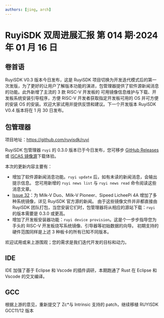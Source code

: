 ```yaml
---
authors: [jing, arch]
---
```


# RuyiSDK 双周进展汇报 第 014 期·2024 年 01 月 16 日

## 卷首语

RuyiSDK V0.3 版本今日发布，这是 RuyiSDK 项目切换为开发迭代模式后的第一次发版，为了更好的让用户了解版本功能的演进，包管理器提供了软件源新闻消息的功能。此外新增了主流的 3 款 RISC-V 开发板的 可用镜像信息维护与下载、开发板系统安装引导程序，方便 RISC-V 开发者获取指定开发板可用的 OS 并可方便的安装 OS 的安装。欢迎大家试用并提供反馈和建议。下一个开发版本 RuyiSDK V0.4 版本将在 1 月 30 日发布。

## 包管理器

项目地址：https://github.com/ruyisdk/ruyi

RuyiSDK 包管理器 `ruyi` 的 0.3.0 版本已于今日发布，您可移步 [GitHub Releases][GitHub Releases] 或 [ISCAS 镜像源][iscas]下载体验。

本次的更新内容主要有：

- 增加了软件源新闻消息功能。`ruyi update` 后，如有未读的新闻消息，会输出提示信息。
  您可用新增的 `ruyi news list` 与 `ruyi news read` 命令阅读这些消息文章。
- [Issue 32](https://github.com/ruyisdk/ruyi/issues/32)：为 Milk-V Duo、Milk-V Pioneer、Sipeed LicheePi 4A 增加了多种系统镜像，详见 RuyiSDK 官方源的新闻。
  由于这些镜像文件并非都直接由 RuyiSDK 团队打包，当您安装它们时，包管理器将从相应的源站下载：`ruyi` 的版本需要是 0.3.0 或更高。
- 增加了开发板安装器功能：`ruyi device provision`。这是个一步步指导您为手头的 RISC-V 开发板烧写系统镜像、引导器等初始数据的向导。
  初期支持的硬件范围同样是上述 3 种板卡的所有已知不同版本。

欢迎试用或来上游围观；您的需求是我们迭代开发的目标和动力。

## IDE

IDE 加强了基于 Eclipse 和 Vscode 的插件调研，本期跑通了 Rust 在 Eclipse 和 Vscode 的交叉编译。

## GCC

根据上游的意见，重新提交了 Zc\*与 Intrinsic 支持的 patch，继续移植 RUYISDK GCC11/12 版本

[GitHub Releases]: https://github.com/ruyisdk/ruyi/releases/tag/0.3.0
[iscas]: https://mirror.iscas.ac.cn/ruyisdk/ruyi/releases/0.3.0/
